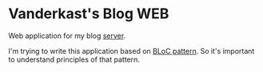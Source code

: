 # Vanderkast's Blog WEB

Web application for my blog [server].

I'm trying to write this application based on [BLoC pattern]. So it's important to understand principles of that pattern.

[server]: https://github.com/Vanderkast/vanderkast_blog_server
[BLoC pattern]: https://bloclibrary.dev/#/
